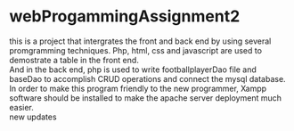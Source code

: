 # webProgammingAssignment2

this is a project that intergrates the front and back end by using several promgramming techniques. Php, html, css and javascript are used to demostrate a table in the front end.  
And in the back end, php is used to write footballplayerDao file and baseDao to accomplish CRUD operations and connect the mysql database. In order to make this program friendly to the new programmer, Xampp software should be installed to make the apache server deployment much easier.  
new updates
